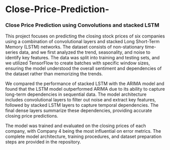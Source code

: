 # Close-Price-Prediction-
<h3>Close Price Prediction using Convolutions and stacked LSTM</h3>
This project focuses on predicting the closing stock prices of six companies using a combination of convolutional layers and stacked Long Short-Term Memory (LSTM) networks. The dataset consists of non-stationary time-series data, and we first analyzed the trend, seasonality, and noise to identify key features. The data was split into training and testing sets, and we utilized TensorFlow to create batches with specific window sizes, ensuring the model understood the overall sentiment and dependencies of the dataset rather than memorizing the trends.

We compared the performance of stacked LSTM with the ARIMA model and found that the LSTM model outperformed ARIMA due to its ability to capture long-term dependencies in sequential data. The model architecture includes convolutional layers to filter out noise and extract key features, followed by stacked LSTM layers to capture temporal dependencies. The final dense layers summarize these dependencies, providing accurate closing price predictions.

The model was trained and evaluated on the closing prices of each company, with Company 4 being the most influential on error metrics. The complete model architecture, training procedures, and dataset preparation steps are provided in the repository.
